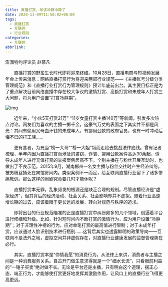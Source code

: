 ```yaml
---
title: 直播打赏，早该冷静冷静了
date: 2020-11-09T11:50:02+08:00
tags:
  - 直播打赏
  - 互联网
  - 行业规则
categories:
  - 互联网
abbrlink:
---
```


澎湃特约评论员 赵慕凡

　　直播打赏的野蛮生长时代即将迎来终结。10月28日，直播电商与短视频发展年会上传来消息：网络直播打赏行为将迎来两部行业规范——《主播账号分级分类管理规范》和《直播行业打赏行为管理规则》预计年底前出台。其主要目标正是为了重点解决目前网络直播中存在较大争议的激情打赏、高额打赏和未成年人打赏三大问题，将为用户设置“打赏冷静期”。

![img](https://cdn.jsdelivr.net/gh/yakeing/Documentation@main/Hexo/images/73b4-kcaeqzy1958426.jpg)

　　近年来，“小伙5天打赏21万” “11岁女童打赏主播140万”等新闻，引发多次热点讨论。网友们为喜欢的主播一掷千金，这豪气万丈的表面之下其实并不都是风光：其间有偷用父母血汗钱的未成年人，有挪用公款的政府官员，也有一时冲动后悔不已的打工族……

　　更有甚者，为充当“榜一大哥”“榜一大姐”铤而走险去挑战法律底线。曾有记者梳理，半年内因为直播打赏而涉及的盗窃、诈骗、挪用公款案件高达30余起，诱导未成年人进行充值打赏的举报案例居高不下。个别主播在与粉丝开展互动时，也做出了不良示范。2015年9月，湖南郴州一名女主播与粉丝交往时产生经济纠纷，被男粉丝捅死在宾馆房间内。类似案例不一而足，给互联网直播行业留下了诸多惨痛教训。那么这样的闹剧究竟要几时才能休呢？

　　直播打赏本无罪，乱象频发的根源还是缺乏合理的规制。尽管直播经济是“虚拟经济”，但其背后的经济活动、社会关系、社会影响却并不虚拟。随着行业高速增长期的过去，应该着眼于更长远的发展，转向对规范与秩序的追求。

　　即将出台的行业规范瞄准的正是直播打赏中纠纷颇多的几个领域，倒逼着平台进行修缮和升级。比如，针对短时间内不断打赏的激情行为，应为用户设置“冷静期”；对于非理性冲榜的行为，应对单笔打赏的最高值进行限制；对于未成年打赏，应该通过人脸识别技术进行甄别……这背后其实也透露鲜明的政策导向——互联网不是法外之地，虚拟空间并非虚假存在，对直播行业健康发展的监督管理势在必行。

　　其实，直播打赏本是“你情我愿”的消费行为。从法律上来讲，消费者与主播之间是一种消费服务关系。自古开门做生意求得就是一个“细水长流”，只看眼前利益的“一锤子买卖”绝对做不长。无论是平台还是主播，只有明白这个道理，摆正心态、端正行为，才能够使打赏更好地发挥其激励作用，让风口上的直播行业飞得更高更远。